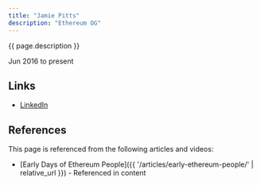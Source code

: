```yaml
---
title: "Jamie Pitts"
description: "Ethereum OG"
---
```


{{ page.description }}

Jun 2016 to present

## Links
- [LinkedIn](https://www.linkedin.com/in/jamiepitts/)

## References

This page is referenced from the following articles and videos:

- [Early Days of Ethereum People]({{ '/articles/early-ethereum-people/' | relative_url }}) - Referenced in content
